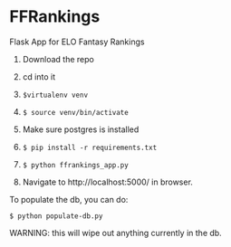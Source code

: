 # FFRankings
Flask App for ELO Fantasy Rankings



1. Download the repo

2. cd into it

3. `$virtualenv venv`

4. `$ source venv/bin/activate`

5. Make sure postgres is installed

6. `$ pip install -r requirements.txt`

7. `$ python ffrankings_app.py`

8. Navigate to http://localhost:5000/ in browser.



To populate the db, you can do:

   `$ python populate-db.py`
   
WARNING: this will wipe out anything currently in the db.